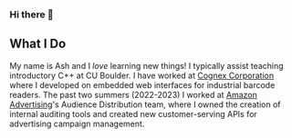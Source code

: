 ### Hi there 👋

## What I Do
My name is Ash and I *love* learning new things! I typically assist teaching introductory C++ at CU Boulder. I have worked at [Cognex Corporation](https://www.cognex.com/) where I developed on embedded web interfaces for industrial barcode readers. The past two summers (2022-2023) I worked at [Amazon Advertising](https://advertising.amazon.com/)'s Audience Distribution team, where I owned the creation of internal auditing tools and created new customer-serving APIs for advertising campaign management.

<!-- ![eurekesh's GitHub stats](https://github-readme-stats.vercel.app/api?username=eurekesh&show_icons=true&theme=radical)
**eurekesh/eurekesh** is a ✨ _special_ ✨ repository because its `README.md` (this file) appears on your GitHub profile.

Here are some ideas to get you started:

- 🔭 I’m currently working on ...
- 🌱 I’m currently learning ...
- 👯 I’m looking to collaborate on ...
- 🤔 I’m looking for help with ...
- 💬 Ask me about ...
- 📫 How to reach me: ...
- 😄 Pronouns: ...
- ⚡ Fun fact: ...
-->
